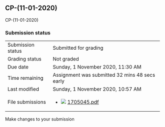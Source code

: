 <h2>CP-(11-01-2020)</h2>CP-(11-01-2020)<br />

<h3>Submission status</h3><table>
<tbody><tr>
<td>Submission status</td>
<td>Submitted for grading</td>
</tr>
<tr>
<td>Grading status</td>
<td>Not graded</td>
</tr>
<tr>
<td>Due date</td>
<td>Sunday, 1 November 2020, 11:30 AM</td>
</tr>
<tr>
<td>Time remaining</td>
<td>Assignment was submitted 32 mins 48 secs early</td>
</tr>
<tr>
<td>Last modified</td>
<td>Sunday, 1 November 2020, 10:57 AM</td>
</tr>
<tr>
<td>File submissions</td>
<td><ul><li><img src="..%5C..%5C..%5CJanuary%202018%5CCSE101%5CNews%20forum%5CCLASS%20TEST%202%20Marks%5Cfile%5Cpdf.png" /> <a href="file%5C1705045.pdf">1705045.pdf</a> 
</li></ul>

</td>
</tr>

</tbody>
</table>



Make changes to your submission



